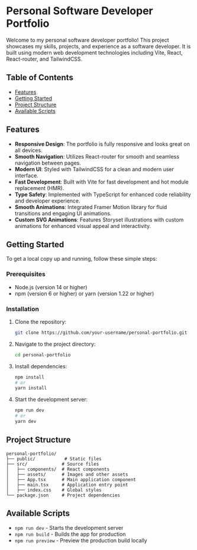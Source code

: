 # Personal Software Developer Portfolio

Welcome to my personal software developer portfolio! This project showcases my skills, projects, and experience as a software developer. It is built using modern web development technologies including Vite, React, React-router, and TailwindCSS.

## Table of Contents

- [Features](#features)
- [Getting Started](#getting-started)
- [Project Structure](#project-structure)
- [Available Scripts](#available-scripts)

## Features

- **Responsive Design**: The portfolio is fully responsive and looks great on all devices.
- **Smooth Navigation**: Utilizes React-router for smooth and seamless navigation between pages.
- **Modern UI**: Styled with TailwindCSS for a clean and modern user interface.
- **Fast Development**: Built with Vite for fast development and hot module replacement (HMR).
- **Type Safety**: Implemented with TypeScript for enhanced code reliability and developer experience.
- **Smooth Animations**: Integrated Framer Motion library for fluid transitions and engaging UI animations.
- **Custom SVG Animations**: Features Storyset illustrations with custom animations for enhanced visual appeal and interactivity.

## Getting Started

To get a local copy up and running, follow these simple steps:

### Prerequisites

- Node.js (version 14 or higher)
- npm (version 6 or higher) or yarn (version 1.22 or higher)

### Installation

1. Clone the repository:
   ```sh
   git clone https://github.com/your-username/personal-portfolio.git
   ```
2. Navigate to the project directory:

   ```sh
   cd personal-portfolio
   ```

3. Install dependencies:

   ```sh
   npm install
   # or
   yarn install
   ```

4. Start the development server:

   ```sh
   npm run dev
   # or
   yarn dev
   ```

## Project Structure

```
personal-portfolio/
├── public/           # Static files
├── src/             # Source files
│   ├── components/  # React components
│   ├── assets/      # Images and other assets
│   ├── App.tsx      # Main application component
│   ├── main.tsx     # Application entry point
│   ├── index.css    # Global styles
└── package.json     # Project dependencies
```

## Available Scripts

- `npm run dev` - Starts the development server
- `npm run build` - Builds the app for production
- `npm run preview` - Preview the production build locally
